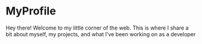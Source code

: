 # MyProfile
<p>
Hey there! Welcome to my little corner of the web. This is where I share a bit about myself, my projects, and what I’ve been working on as a developer
</p>
